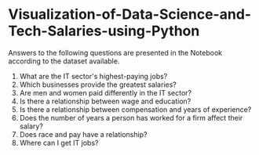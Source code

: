 # Visualization-of-Data-Science-and-Tech-Salaries-using-Python

Answers to the following questions are presented in the Notebook according to the dataset available.

1. What are the IT sector's highest-paying jobs?
2. Which businesses provide the greatest salaries?
3. Are men and women paid differently in the IT sector?
4. Is there a relationship between wage and education?
5. Is there a relationship between compensation and years of experience?
6. Does the number of years a person has worked for a firm affect their salary?
7. Does race and pay have a relationship?
8. Where can I get IT jobs?
